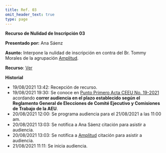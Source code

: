```yaml
---
title: Ref. 03
omit_header_text: true
type: page
---
```


**Recurso de Nulidad de Inscripción 03**

**Presentado por:** Ana Sáenz

**Asunto:** Interpone la nulidad de inscripción en contra del Br. Tommy Morales de la agrupación [Amplitud](/agrupaciones/amplitud).

**Recurso**: [Ver](https://drive.google.com/drive/folders/19fmHcQ1HEPONeKXBz3ZuyO7dA7WuCPQ7?usp=sharing)

**Historial**

* 19/08/2021 13:42: Recepción de recurso.
* 19/08/2021 19:30: Se conoce en [Punto Primero Acta CEEU No. 19-2021](/actas/19/) acordando **correr audiencia en el plazo establecido según el Reglamento General de Elecciones de Comité Ejecutivo y Comisiones de Trabajo de la AEU**.
* 20/08/2021 12:00: Se programa audiencia para el 21/08/2021 a las 11:00 am.
* 20/08/2021 13:03: Se notifica a Ana Sáenz citación para asistir a audiencia.
* 20/08/2021 13:03: Se notifica a [Amplitud](/agrupaciones/amplitud) citación para asistir a audiencia.
* 21/08/2021 11:11: Se inicia audiencia.